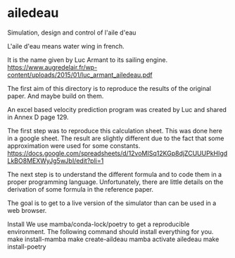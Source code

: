 # ailedeau
Simulation, design and control of l'aile d'eau


L'aile d'eau means water wing in french.

It is the name given by Luc Armant to its sailing engine. 
https://www.augredelair.fr/wp-content/uploads/2015/01/luc_armant_ailedeau.pdf

The first aim of this directory is to reproduce the results of the original paper.
And maybe build on them.

An excel based velocity prediction program was created by Luc and shared in Annex D page 129.

The first step was to reproduce this calculation sheet.
This was done here in a google sheet.
The result are slightly different due to the fact that some approximation were used for some constants.
https://docs.google.com/spreadsheets/d/12voMISq12KGp8djZCUUUPkHIgdLkBO8MEXWyJg5wJbI/edit?pli=1

The next step is to understand the different formula and to code them in a proper programming language.
Unfortunately, there are little details on the derivation of some formula in the reference paper.

The goal is to get to a live version of the simulator than can be used in a web browser.


Install
We use mamba/conda-lock/poetry to get a reproducible environment. The following command should install everything for you.
make install-mamba
make create-aildeau
mamba activate ailedeau
make install-poetry




